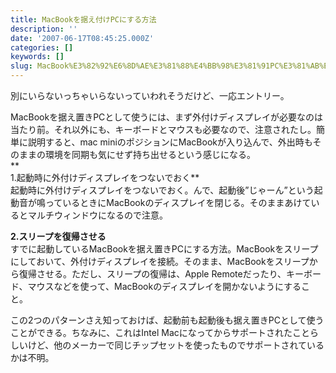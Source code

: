 ```yaml
---
title: MacBookを据え付けPCにする方法
description: ''
date: '2007-06-17T08:45:25.000Z'
categories: []
keywords: []
slug: MacBook%E3%82%92%E6%8D%AE%E3%81%88%E4%BB%98%E3%81%91PC%E3%81%AB%E3%81%99%E3%82%8B%E6%96%B9%E6%B3%95
---
```

別にいらないっちゃいらないっていわれそうだけど、一応エントリー。

MacBookを据え置きPCとして使うには、まず外付けディスプレイが必要なのは当たり前。それ以外にも、キーボードとマウスも必要なので、注意されたし。簡単に説明すると、mac miniのポジションにMacBookが入り込んで、外出時もそのままの環境を同期も気にせず持ち出せるという感じになる。  
**  
1.起動時に外付けディスプレイをつないでおく**  
起動時に外付けディスプレイをつないでおく。んで、起動後”じゃーん”という起動音が鳴っているときにMacBookのディスプレイを閉じる。そのままあけているとマルチウィンドウになるので注意。

**2.スリープを復帰させる**  
すでに起動しているMacBookを据え置きPCにする方法。MacBookをスリープにしておいて、外付けディスプレイを接続。そのまま、MacBookをスリープから復帰させる。ただし、スリープの復帰は、Apple Remoteだったり、キーボード、マウスなどを使って、MacBookのディスプレイを開かないようにすること。

この2つのパターンさえ知っておけば、起動前も起動後も据え置きPCとして使うことができる。ちなみに、これはIntel Macになってからサポートされたことらしいけど、他のメーカーで同じチップセットを使ったものでサポートされているかは不明。